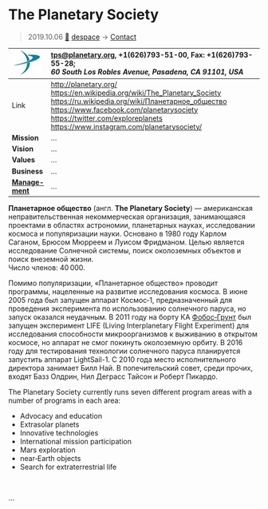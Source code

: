 # The Planetary Society
> 2019.10.06 [🚀](../index/index.md) [despace](index.md) → [Contact](contact.md)

|[![](f/contact/p/planetary_society_logo1_thumb.jpg)](f/contact/p/planetary_society_logo1.png)|<tps@planetary.org>, +1(626)793-51-00, Fax: +1(626)793-55-28;<br> *60 South Los Robles Avenue, Pasadena, CA 91101, USA*|
|:--|:--|
|Link|<http://planetary.org/><br> <https://en.wikipedia.org/wiki/The_Planetary_Society><br> <https://ru.wikipedia.org/wiki/Планетарное_общество><br> <https://www.facebook.com/planetarysociety><br> <https://twitter.com/exploreplanets><br> <https://www.instagram.com/planetarysociety/>|
|**Mission**|…|
|**Vision**|…|
|**Values**|…|
|**Business**|…|
|**[Manage-<br>ment](mgmt.md)**|…|

**Планетарное общество** (англ. **The Planetary Society**) — американская неправительственная некоммерческая организация, занимающаяся проектами в областях астрономии, планетарных науках, исследовании космоса и популяризации науки. Основано в 1980 году Карлом Саганом, Брюсом Мюрреем и Луисом Фридманом. Целью является исследование Солнечной системы, поиск околоземных объектов и поиск внеземной жизни.  
Число членов: 40 000.

Помимо популяризации, «Планетарное общество» проводит программы, нацеленные на развитие исследования космоса. В июне 2005 года был запущен аппарат Космос‑1, предназначенный для проведения эксперимента по использованию солнечного паруса, но запуск оказался неудачным. В 2011 году на борту КА [Фобос‑Грунт](фобос_грунт.md) был запущен эксперимент LIFE (Living Interplanetary Flight Experiment) для исследования способности микроорганизмов к выживанию в открытом космосе, но аппарат не смог покинуть околоземную орбиту. В 2016 году для тестирования технологии солнечного паруса планируется запустить аппарат LightSail-1. С 2010 года место исполнительного директора занимает Билл Най. В попечительский совет, среди прочих, входят Базз Олдрин, Нил Деграсс Тайсон и Роберт Пикардо.

The Planetary Society currently runs seven different program areas with a number of programs in each area:

   - Advocacy and education
   - Extrasolar planets
   - Innovative technologies
   - International mission participation
   - Mars exploration
   - near‑Earth objects
   - Search for extraterrestrial life

<p style="page-break-after:always"> </p>

…

